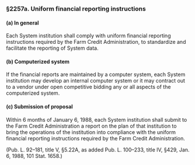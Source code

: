 ### §2257a. Uniform financial reporting instructions ###

#### (a) In general ####

Each System institution shall comply with uniform financial reporting instructions required by the Farm Credit Administration, to standardize and facilitate the reporting of System data.

#### (b) Computerized system ####

If the financial reports are maintained by a computer system, each System institution may develop an internal computer system or it may contract out to a vendor under open competitive bidding any or all aspects of the computerized system.

#### (c) Submission of proposal ####

Within 6 months of January 6, 1988, each System institution shall submit to the Farm Credit Administration a report on the plan of that institution to bring the operations of the institution into compliance with the uniform financial reporting instructions required by the Farm Credit Administration.

(Pub. L. 92–181, title V, §5.22A, as added Pub. L. 100–233, title IV, §429, Jan. 6, 1988, 101 Stat. 1658.)